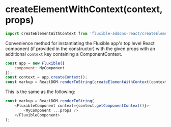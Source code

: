 # createElementWithContext(context, props)

```js
import createElementWithContext from 'fluxible-addons-react/createElementWithContext';
```

Convenience method for instantiating the Fluxible app's top level React 
component (if provided in the constructor) with the given props with an 
additional `context` key containing a ComponentContext. 

```js
const app = new Fluxible({
    component: MyComponent
});
const context = app.createContext();
const markup = ReactDOM.renderToString(createElementWithContext(context, props));
```

This is the same as the following:

```js
const markup = ReactDOM.renderToString(
    <FluxibleComponent context={context.getComponentContext()}>
        <MyComponent ...props />
    </FluxibleComponent>
);
```

